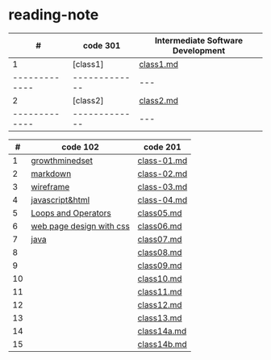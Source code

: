# reading-note



| # | code 301 | Intermediate Software Development |
| ------------- | ------------- |--                |
|   1           | [class1]   |    [class1.md](https:///walaamohammad.github.io/reading-note/class1)         |
| ------------- | ------------- |---               |
|   2            |      [class2]         |      [class2.md](https:///walaamohammad.github.io/reading-note/class2)             |
| ------------- | ------------- |---               |












| #  | code 102  |code 201 |
| ------------- | ------------- |---|
| 1  |[growthminedset](http://walaamohammad.github.io/reading-note/growthminedset) |[class-01.md](http://walaamohammad.github.io/reading-note/class-01) |
| 2 |[markdown](https:///walaamohammad.github.io/reading-note/markdown)| [class-02.md](http://walaamohammad.github.io/reading-note/class-02)| 
|3 |[wireframe](https:///walaamohammad.github.io/reading-note/wireframe&html )|   [class-03.md](http://walaamohammad.github.io/reading-note/class-03)|  
| 4 | [javascript&html](https:///walaamohammad.github.io/reading-note/javascripts)|  [class-04.md](https:///walaamohammad.github.io/reading-note/class-04)|   
|5 | [Loops and Operators](https:///walaamohammad.github.io/reading-note/read5) |[class05.md](https:///walaamohammad.github.io/reading-note/class05) |
| 6 | [web page design with css](https://walaamohammad.github.io/css-desighn/) | [class06.md](https:///walaamohammad.github.io/reading-note/class06) | 
|7 | [java](https://walaamohammad.github.io/programming-with-java/) | [class07.md](https:///walaamohammad.github.io/reading-note/class07) |
|  8 |  |  [class08.md](https:///walaamohammad.github.io/reading-note/class08) |
|  9 |   | [class09.md](https:///walaamohammad.github.io/reading-note/class09)   | 
| 10  |  | [class10.md](https:///walaamohammad.github.io/reading-note/class10)  | 
|  11 |  | [class11.md](https:///walaamohammad.github.io/reading-note/class11)  | 
|   12 |   | [class12.md](https:///walaamohammad.github.io/reading-note/class12) |
|  13 |   | [class13.md](https:///walaamohammad.github.io/reading-note/class13)|
|  14  |  |  [class14a.md](https:///walaamohammad.github.io/reading-note/class14a) |
|  15 |   |  [class14b.md](https:///walaamohammad.github.io/reading-note/class14b)|
